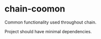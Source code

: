 # chain-coomon
Common functionality used throughout chain.

Project should have minimal dependencies.



